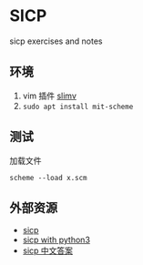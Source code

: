 SICP
===

sicp exercises and notes

环境
---

1. vim 插件 [slimv](https://github.com/kovisoft/slimv)
2. `sudo apt install mit-scheme`

测试
---

加载文件

```
scheme --load x.scm
```

外部资源
---

 - [sicp](https://mitpress.mit.edu/sicp/)
 - [sicp with python3](http://www.composingprograms.com/)
 - [sicp 中文答案](http://sicp.readthedocs.io/en/latest/index.html)
